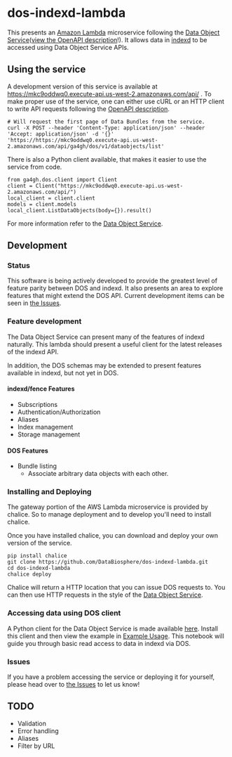 # dos-indexd-lambda

This presents an [Amazon Lambda](https://aws.amazon.com/lambda/) microservice
following the [Data Object Service](https://github.com/ga4gh/data-object-service-schemas)([view the OpenAPI description](https://ga4gh.github.io/data-object-service-schemas/)!).
It allows data in [indexd](https://github.com/uc-cdis/indexd) to be accessed using Data
Object Service APIs.

## Using the service

A development version of this service is available at https://mkc9oddwq0.execute-api.us-west-2.amazonaws.com/api/ .
To make proper use of the service, one can either use cURL or an HTTP client to write API requests
following the [OpenAPI description](https://mkc9oddwq0.execute-api.us-west-2.amazonaws.com/api/swagger.json).

```
# Will request the first page of Data Bundles from the service.
curl -X POST --header 'Content-Type: application/json' --header 'Accept: application/json' -d '{}' 'https://https://mkc9oddwq0.execute-api.us-west-2.amazonaws.com/api/ga4gh/dos/v1/dataobjects/list'
```

There is also a Python client available, that makes it easier to use the service from code.

```
from ga4gh.dos.client import Client
client = Client("https://mkc9oddwq0.execute-api.us-west-2.amazonaws.com/api/")
local_client = client.client
models = client.models
local_client.ListDataObjects(body={}).result()
```

For more information refer to the [Data Object Service](https://github.com/ga4gh/data-object-service-schemas).

## Development

### Status

This software is being actively developed to provide the greatest level of feature parity
between DOS and indexd. It also presents an area to explore features that might extend the DOS
API. Current development items can be seen in [the Issues](https://github.com/DataBiosphere/dos-indexd-lambda/issues).

### Feature development

The Data Object Service can present many of the features of indexd naturally. This
lambda should present a useful client for the latest releases of the indexd API.

In addition, the DOS schemas may be extended to present features available in indexd,
but not yet in DOS.

#### indexd/fence Features

* Subscriptions
* Authentication/Authorization
* Aliases
* Index management
* Storage management

#### DOS Features

* Bundle listing
  *  Associate arbitrary data objects with each other.

### Installing and Deploying

The gateway portion of the AWS Lambda microservice is provided by chalice. So to manage
deployment and to develop you'll need to install chalice.

Once you have installed chalice, you can download and deploy your own version of the
service.

```
pip install chalice
git clone https://github.com/DataBiosphere/dos-indexd-lambda.git
cd dos-indexd-lambda
chalice deploy
```

Chalice will return a HTTP location that you can issue DOS requests to. You can then use
HTTP requests in the style of the [Data Object Service](https://ga4gh.github.io/data-object-service-schemas).

### Accessing data using DOS client

A Python client for the Data Object Service is made available [here](https://github.com/ga4gh/data-object-service-schemas/blob/master/python/ga4gh/dos/client.py).
Install this client and then view the example in [Example Usage](https://github.com/DataBiosphere/dos-indexd-lambda/dos_indexd_signed_url.ipynb).
This notebook will guide you through basic read access to data in indexd via DOS.

### Issues

If you have a problem accessing the service or deploying it for yourself, please head
over to [the Issues](https://github.com/DataBiosphere/dos-indexd-lambda/issues) to let us know!


## TODO

* Validation
* Error handling
* Aliases
* Filter by URL

